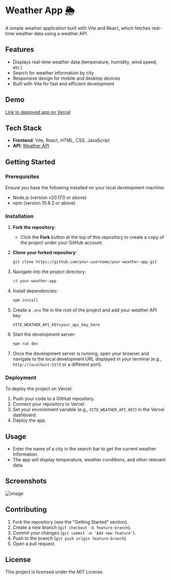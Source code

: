 # Weather App 🌦️

A simple weather application built with Vite and React, which fetches real-time weather data using a weather API.

## Features

- Displays real-time weather data (temperature, humidity, wind speed, etc.)
- Search for weather information by city
- Responsive design for mobile and desktop devices
- Built with Vite for fast and efficient development

## Demo

[Link to deployed app on Vercel](https://weather-app-alpha-ten-10.vercel.app/)

## Tech Stack

- **Frontend**: Vite, React, HTML, CSS, JavaScript
- **API**: [Weather API](https://openweathermap.org/current) 

## Getting Started

### Prerequisites

Ensure you have the following installed on your local development machine:
- Node.js (version v20.17.0 or above)
- npm (version 10.8.2 or above) 

### Installation

1. **Fork the repository**:
    - Click the **Fork** button at the top of this repository to create a copy of the project under your GitHub account.

2. **Clone your forked repository**:
    ```bash
    git clone https://github.com/your-username/your-weather-app.git
    ```

3. Navigate into the project directory:
    ```bash
    cd your-weather-app
    ```

4. Install dependencies:
    ```bash
    npm install
    ```

5. Create a `.env` file in the root of the project and add your weather API key:
    ```env
    VITE_WEATHER_API_KEY=your_api_key_here
    ```

6. Start the development server:
    ```bash
    npm run dev
    ```

7. Once the development server is running, open your browser and navigate to the local development URL displayed in your terminal (e.g., `http://localhost:5173` or a different port).


### Deployment

To deploy the project on Vercel:
1. Push your code to a GitHub repository.
2. Connect your repository to Vercel.
3. Set your environment variable (e.g., `VITE_WEATHER_API_KEY`) in the Vercel dashboard.
4. Deploy the app.

## Usage

- Enter the name of a city in the search bar to get the current weather information.
- The app will display temperature, weather conditions, and other relevant data.

## Screenshots

![image](https://github.com/user-attachments/assets/6bf92383-4801-43fc-b4e0-bd35bca2992d)


## Contributing

1. Fork the repository (see the "Getting Started" section).
2. Create a new branch (`git checkout -b feature-branch`).
3. Commit your changes (`git commit -m 'Add new feature'`).
4. Push to the branch (`git push origin feature-branch`).
5. Open a pull request.

## License

This project is licensed under the MIT License.

